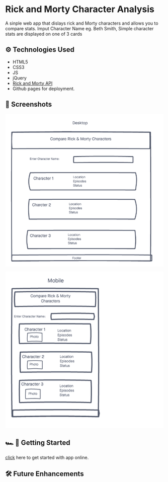 # Rick and Morty Character Analysis

A sinple web app that dislays rick and Morty characters and allows you to compare stats.
Imput Character Name eg. Beth Smith, Simple character stats are displayed on one of 3 cards

## ⚙️ Technologies Used
- HTML5
- CSS3
- JS
- jQuery
- [Rick and Morty API](https://rickandmortyapi.com/)
- Github pages for deployment.

## 📸 Screenshots

![Wireframe 1](./imgs/wireframe1.png)

![Wireframe Mobile](./imgs/wireframemobile.png)

## 🏎 💨 Getting Started

[click](#) here to get started with app online. 


## 🛠 Future Enhancements